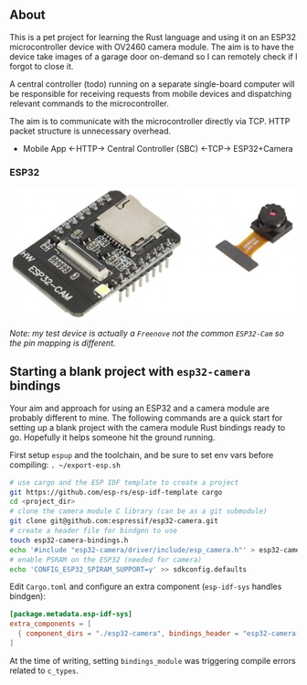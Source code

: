 ## About

This is a pet project for learning the Rust language and using it on an ESP32 microcontroller device with OV2460 camera module.
The aim is to have the device take images of a garage door on-demand so I can remotely check if I forgot to close it.

A central controller (todo) running on a separate single-board computer will be responsible for receiving requests
from mobile devices and dispatching relevant commands to the microcontroller.

The aim is to communicate with the microcontroller directly via TCP. HTTP packet structure is unnecessary overhead.

- Mobile App <-HTTP-> Central Controller (SBC) <-TCP-> ESP32+Camera

### ESP32

![ESP32-Cam](./static/readme-esp32-cam.jpg)

_Note: my test device is actually a `Freenove` not the common `ESP32-Cam` so the pin mapping is different._

## Starting a blank project with `esp32-camera` bindings

Your aim and approach for using an ESP32 and a camera module are probably different to mine.
The following commands are a quick start for setting up a blank project with the camera module Rust bindings ready to go.
Hopefully it helps someone hit the ground running.

First setup `espup` and the toolchain, and be sure to set env vars before compiling:
`. ~/export-esp.sh`

```sh
# use cargo and the ESP IDF template to create a project
git https://github.com/esp-rs/esp-idf-template cargo
cd <project_dir>
# clone the camera module C library (can be as a git submodule)
git clone git@github.com:espressif/esp32-camera.git
# create a header file for bindgen to use
touch esp32-camera-bindings.h
echo '#include "esp32-camera/driver/include/esp_camera.h"' > esp32-camera-bindings.h
# enable PSRAM on the ESP32 (needed for camera)
echo 'CONFIG_ESP32_SPIRAM_SUPPORT=y' >> sdkconfig.defaults
```

Edit `Cargo.toml` and configure an extra component (`esp-idf-sys` handles bindgen):

```toml
[package.metadata.esp-idf-sys]
extra_components = [
  { component_dirs = "./esp32-camera", bindings_header = "esp32-camera-bindings.h" }
]
```

At the time of writing, setting `bindings_module` was triggering compile errors related to `c_types`.

